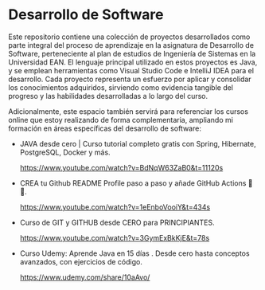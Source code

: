 <h1>Desarrollo de Software</h1>

Este repositorio contiene una colección de proyectos desarrollados como parte integral del proceso de aprendizaje en la asignatura de Desarrollo de Software, perteneciente al plan de estudios de Ingeniería de Sistemas en la Universidad EAN. El lenguaje principal utilizado en estos proyectos es Java, y se emplean herramientas como Visual Studio Code e IntelliJ IDEA para el desarrollo. Cada proyecto representa un esfuerzo por aplicar y consolidar los conocimientos adquiridos, sirviendo como evidencia tangible del progreso y las habilidades desarrolladas a lo largo del curso.

Adicionalmente, este espacio también servirá para referenciar los cursos online que estoy realizando de forma complementaria, ampliando mi formación en áreas específicas del desarrollo de software:

- JAVA desde cero | Curso tutorial completo gratis con Spring, Hibernate, PostgreSQL, Docker y más.
  
  https://www.youtube.com/watch?v=BdNqW63ZaB0&t=11120s

- CREA tu Github README Profile paso a paso y añade GitHub Actions 🐙😺.

  https://www.youtube.com/watch?v=1eEnboVooiY&t=434s

- Curso de GIT y GITHUB desde CERO para PRINCIPIANTES.

  https://www.youtube.com/watch?v=3GymExBkKjE&t=78s

- Curso Udemy: Aprende Java en 15 días . Desde cero hasta conceptos avanzados, con ejercicios de código.

  https://www.udemy.com/share/10aAvo/


